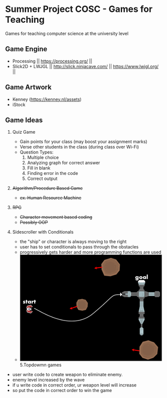 # Summer Project COSC - Games for Teaching
Games for teaching computer science at the university level 
## Game Engine
- Processing || https://processing.org/ ||
- Slick2D + LWJGL || http://slick.ninjacave.com/ || https://www.lwjgl.org/ ||

## Game Artwork
- Kenney (https://kenney.nl/assets)
- iStock
## Game Ideas
1. Quiz Game
   - Gain points for your class (may boost your assignment marks)
   - Verse other students in the class (during class over Wi-Fi)
   - Question Types:
     1. Multiple choice
     2. Analyzing graph for correct answer
     3. Fill in blank
     4. Finding error in the code
     5. Correct output
  
2. ~~Algorithm/Procedure Based Game~~
   - ~~ex. Human Resource Machine~~
3. ~~RPG~~
   - ~~Character movement based coding~~
   - ~~Possibly OOP~~
4. Sidescroller with Conditionals
   - the "ship" or character is always moving to the right
   - user has to set conditionals to pass through the obstacles
   - progressively gets harder and more programming functions are used
   - ![Example](https://github.com/CrZ25/SummerProjectCOSC/blob/master/example%234.png)
5.Topdowmn games
  - user write code to create weapon to eliminate enemy.
  - enemy level increased by the wave
  - if u write code in correct order, ur weapon level will increase
  - so put the code in correct order to win the game
